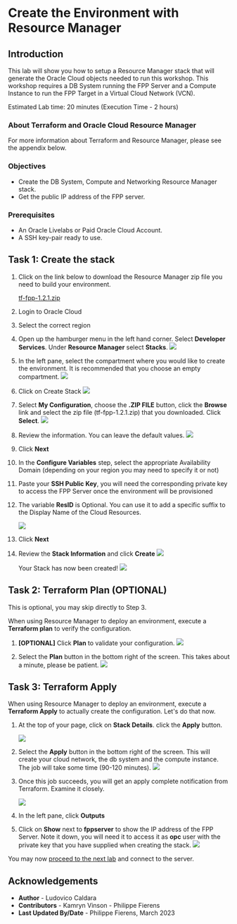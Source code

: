 # Create the Environment with Resource Manager
## Introduction
This lab will show you how to setup a Resource Manager stack that will generate the Oracle Cloud objects needed to run this workshop. This workshop requires a DB System running the FPP Server and a Compute Instance to run the FPP Target in a Virtual Cloud Network (VCN).

Estimated Lab time: 20 minutes (Execution Time - 2 hours)

### About Terraform and Oracle Cloud Resource Manager
For more information about Terraform and Resource Manager, please see the appendix below.

### Objectives
* Create the DB System, Compute and Networking Resource Manager stack.
* Get the public IP address of the FPP server.

### Prerequisites
* An Oracle Livelabs or Paid Oracle Cloud Account.
* A SSH key-pair ready to use.

## Task 1: Create the stack

1. Click on the link below to download the Resource Manager zip file you need to build your environment.

    [tf-fpp-1.2.1.zip](https://objectstorage.us-ashburn-1.oraclecloud.com/p/VEKec7t0mGwBkJX92Jn0nMptuXIlEpJ5XJA-A6C9PymRgY2LhKbjWqHeB5rVBbaV/n/c4u04/b/livelabsfiles/o/data-management-library-files/fpp/tf-fpp-1.2.1.zip )

2. Login to Oracle Cloud
3. Select the correct region
4. Open up the hamburger menu in the left hand corner. Select **Developer Services**. Under **Resource Manager** select **Stacks**.
    ![](./images/select-stacks.png)

5. In the left pane, select the compartment where you would like to create the environment. It is recommended that you choose an empty compartment.
    ![](./images/select-compartment.png)

6. Click on Create Stack
    ![](./images/01-resmgr-compartment.png)
7. Select **My Configuration**, choose the **.ZIP FILE** button, click the **Browse** link and select the zip file (tf-fpp-1.2.1.zip) that you downloaded. Click **Select**.
    ![](./images/02-resmgr-zip.png)
8. Review the information. You can leave the default values.
    ![](./images/03-resmgr-stack-info.png)
9. Click **Next**
10. In the **Configure Variables** step, select the appropriate Availability Domain (depending on your region you may need to specify it or not)
11. Paste your **SSH Public Key**, you will need the corresponding private key to access the FPP Server once the environment will be provisioned
12. The variable **ResID** is Optional. You can use it to add a specific suffix to the Display Name of the Cloud Resources.

    ![](./images/04-resmgr-stack-variables.png)
13. Click **Next**
14. Review the **Stack Information** and click **Create**
    ![](./images/create-stack.png)

    Your Stack has now been created!
    ![](./images/stack-created.png)

## Task 2: Terraform Plan (OPTIONAL)
This is optional, you may skip directly to Step 3.

When using Resource Manager to deploy an environment, execute a **Terraform plan** to verify the configuration.
1. **[OPTIONAL]** Click **Plan** to validate your configuration. 
    ![](./images/plan-job.png)

2. Select the **Plan** button in the bottom right of the screen. This takes about a minute, please be patient.
    ![](./images/plan-job2.png)

## Task 3: Terraform Apply
When using Resource Manager to deploy an environment, execute a **Terraform Apply** to actually create the configuration. Let's do that now.

1. At the top of your page, click on **Stack Details**. click the **Apply** button. 

    ![](./images/apply-job.png)

2. Select the **Apply** button in the bottom right of the screen. This will create your cloud network, the db system and the compute instance. The job will take some time (90-120 minutes).
    ![](./images/apply-job2.png)

3. Once this job succeeds, you will get an apply complete notification from Terraform. Examine it closely.

    ![](./images/05-resmgr-apply-succeeded.png)

4. In the left pane, click **Outputs**
5. Click on **Show** next to **fppserver** to show the IP address of the FPP Server. Note it down, you will need it to access it as **opc** user with the private key that you have supplied when creating the stack.
    ![](./images/06-resmgr-ip-addresses.png)

You may now [proceed to the next lab](#next) and connect to the server.

## Acknowledgements

- **Author** - Ludovico Caldara
- **Contributors** - Kamryn Vinson - Philippe Fierens
- **Last Updated By/Date** -  Philippe Fierens, March 2023
